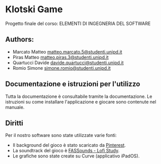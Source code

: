 # Klotski Game
Progetto finale del corso:  ELEMENTI DI INGEGNERIA DEL SOFTWARE

## Authors:
- Marcato Matteo    matteo.marcato.5@studenti.unipd.it
- Piras Matteo      matteo.piras.3@studenti.unipd.it
- Quartucci Davide  davide.quartucci@studenti.unipd.it
- Romio Simone      simone.romio@studenti.unipd.it

## Documentazione e istruzioni per l'utilizzo
Tutta la documentazione è consultabile tramite la documentazione.
Le istruzioni su come installare l'applicazione e giocare sono contenute nel manuale.

## Diritti
Per il nostro software sono state utilizzate varie fonti:
* Il background del gioco è stato scaricato da [Pinterest](https://www.pinterest.it/pin/844493671133189/).
* La soundtrack del gioco è [FASSounds - Lofi Study](https://www.youtube.com/watch?v=ePy0RT8cDJk).
* Le grafiche sono state create su Curve (applicativo iPadOS).
